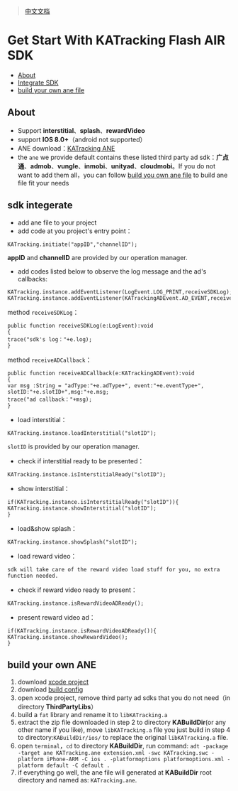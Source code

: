 > [中文文档](https://github.com/KATracking/KATrackingAd/blob/master/KATrackingAd_AdobeAir/README_zh_CN.md)
# Get Start With KATracking Flash AIR SDK

* [About](#start)
* [Integrate SDK](#step1)
* [build your own ane file](#step2)

## <a name="start">About</a>

* Support **interstitial**、**splash**、**rewardVideo**
* support **IOS 8.0+**（android not supported）
* ANE download：[KATracking ANE](https://github.com/KATracking/KATrackingAd/blob/master/KATrackingAd_AdobeAir/KATracking.ane)
* the `ane` we provide default contains these listed third party ad sdk：**广点通**、**admob**、**vungle**、**inmobi**、**unityad**、**cloudmobi**。If you do not want to add them all，you can follow [build you own ane file](#step2) to build ane file fit your needs


## <a name="step1">sdk integerate</a>

* add ane file to your project
* add code at you project's entry point：  
```
KATracking.initiate("appID","channelID");
```
**appID** and **channelID** are provided by our operation manager.

* add codes listed below to observe the log message and the ad's callbacks:
```
KATracking.instance.addEventListener(LogEvent.LOG_PRINT,receiveSDKLog);
KATracking.instance.addEventListener(KATrackingADEvent.AD_EVENT,receiveADCallback);
```
method `receiveSDKLog`：
```
public function receiveSDKLog(e:LogEvent):void
{
trace("sdk's log："+e.log);
}
```
method `receiveADCallback`：
```
public function receiveADCallback(e:KATrackingADEvent):void
{
var msg :String = "adType:"+e.adType+", event:"+e.eventType+", slotID:"+e.slotID+",msg:"+e.msg;
trace("ad callback："+msg);
}
```

* load interstitial：
```
KATracking.instance.loadInterstitial("slotID");
```
`slotID` is provided by our operation manager.

* check if interstitial ready to be presented：
```
KATracking.instance.isInterstitialReady("slotID");
```

* show interstitial：
```
if(KATracking.instance.isInterstitialReady("slotID")){
KATracking.instance.showInterstitial("slotID"); 
}
```

* load&show splash：
```
KATracking.instance.showSplash("slotID");
```
* load reward video：
```
sdk will take care of the reward video load stuff for you, no extra function needed.
```

* check if reward video ready to present：
```
KATracking.instance.isRewardVideoADReady();
```
* present reward video ad：
```
if(KATracking.instance.isRewardVideoADReady()){
KATracking.instance.showRewardVideo();
}
```

## <a name="step2">build your own ANE</a>

1. download [xcode project](https://github.com/KATracking/KATrackingAd/tree/master/KATrackingAd_AdobeAir/KATrackingAdobeLib)
2. download [build config](https://github.com/KATracking/KATrackingAd/tree/master/KATrackingAd_AdobeAir/build)
3. open xcode project, remove third party ad sdks that you do not need（in directory **ThirdPartyLibs**）
4. build a `fat` library and rename it to `libKATracking.a`
5. extract the zip file downloaded in step 2 to directory **KABuildDir**(or any other name if you like), move `libKATracking.a` file you just build in step 4 to directory:`KABuildDir/ios/` to replace the original `libKATracking.a` file.
6. open `terminal`，`cd` to directory **KABuildDir**, run command:
`adt -package -target ane KATracking.ane extension.xml -swc KATracking.swc -platform iPhone-ARM -C ios . -platformoptions platformoptions.xml -platform default -C default . `
7. if everything go well, the ane file will generated at **KABuildDir** root directory and named as: `KATracking.ane`.

